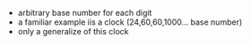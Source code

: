 
* arbitrary base number for each digit 
* a familiar example iis a clock (24,60,60,1000... base number)
* only a generalize of this clock
